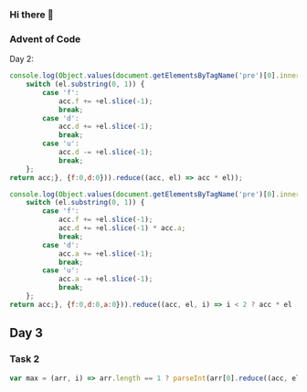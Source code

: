 ### Hi there 👋

### Advent of Code
Day 2:  
```javascript
console.log(Object.values(document.getElementsByTagName('pre')[0].innerText.split('\n').reduce((acc, el) => {
    switch (el.substring(0, 1)) {
        case 'f':
			acc.f += +el.slice(-1);
			break;
        case 'd':
			acc.d += +el.slice(-1);
            break;
        case 'u':
			acc.d -= +el.slice(-1);
			break;
    };
return acc;}, {f:0,d:0})).reduce((acc, el) => acc * el));
```
```javascript
console.log(Object.values(document.getElementsByTagName('pre')[0].innerText.split('\n').reduce((acc, el) => {
    switch (el.substring(0, 1)) {
        case 'f':
			acc.f += +el.slice(-1);
            acc.d += +el.slice(-1) * acc.a;
			break;
        case 'd':
			acc.a += +el.slice(-1);
            break;
        case 'u':
			acc.a -= +el.slice(-1);
			break;
    };
return acc;}, {f:0,d:0,a:0})).reduce((acc, el, i) => i < 2 ? acc * el : acc));
```

## Day 3
### Task 2
```javascript
var max = (arr, i) => arr.length == 1 ? parseInt(arr[0].reduce((acc, el) => acc += el, ''), 2) : max(arr.filter(el => +el[i] == arr.reduce((acc, el) => acc + +el[i], 0) >= arr.length / 2 ? 1 : 0), ++i);
```

<!--
**ign3u5/ign3u5** is a ✨ _special_ ✨ repository because its `README.md` (this file) appears on your GitHub profile.

Here are some ideas to get you started:

- 🔭 I’m currently working on ...
- 🌱 I’m currently learning ...
- 👯 I’m looking to collaborate on ...
- 🤔 I’m looking for help with ...
- 💬 Ask me about ...
- 📫 How to reach me: ...
- 😄 Pronouns: ...
- ⚡ Fun fact: ...
-->
